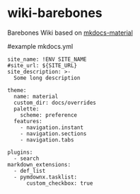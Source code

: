 # wiki-barebones
Barebones Wiki based on [mkdocs-material](https://squidfunk.github.io/mkdocs-material/)

#example mkdocs.yml
```
site_name: !ENV SITE_NAME
#site_url: ${SITE_URL}
site_description: >-
  Some long description

theme:
  name: material
  custom_dir: docs/overrides
  palette:
    scheme: preference
  features:
    - navigation.instant
    - navigation.sections
    - navigation.tabs

plugins:
  - search
markdown_extensions:
  - def_list
  - pymdownx.tasklist:
      custom_checkbox: true
```
